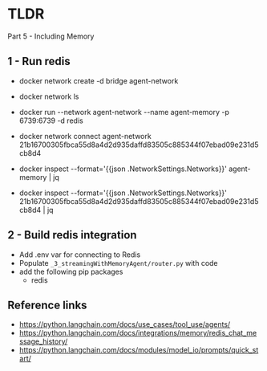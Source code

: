 # TLDR
Part 5 - Including Memory

## 1 - Run redis

- docker network create -d bridge agent-network
- docker network ls
- docker run --network agent-network --name agent-memory -p 6739:6739 -d redis
- docker network connect agent-network 21b16700305fbca55d8a4d2d935daffd83505c885344f07ebad09e231d5cb8d4 <!-- ie: the devcontainer -->

- docker inspect --format='{{json .NetworkSettings.Networks}}' agent-memory | jq
- docker inspect --format='{{json .NetworkSettings.Networks}}' 21b16700305fbca55d8a4d2d935daffd83505c885344f07ebad09e231d5cb8d4 | jq


## 2 - Build redis integration

- Add .env var for connecting to Redis
- Populate `_3_streamingWithMemoryAgent/router.py` with code
- add the following pip packages
    - redis

## Reference links

- https://python.langchain.com/docs/use_cases/tool_use/agents/
- https://python.langchain.com/docs/integrations/memory/redis_chat_message_history/
- https://python.langchain.com/docs/modules/model_io/prompts/quick_start/